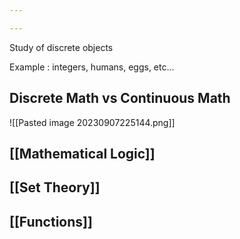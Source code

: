 ```yaml
---

---
```

Study of discrete objects

Example : integers, humans, eggs, etc...

## Discrete Math vs Continuous Math

![[Pasted image 20230907225144.png]]

## [[Mathematical Logic]]
## [[Set Theory]]
## [[Functions]]
